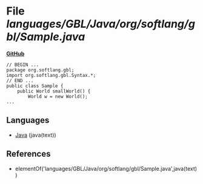 # File _languages/GBL/Java/org/softlang/gbl/Sample.java_
**[GitHub](https://github.com/softlang/yas/blob/master/languages/GBL/Java/org/softlang/gbl/Sample.java)**
```
// BEGIN ...
package org.softlang.gbl;
import org.softlang.gbl.Syntax.*;
// END ...
public class Sample {
    public World smallWorld() {
        World w = new World();
...
```

## Languages
* [Java](../languages/Java.md) (java(text))

## References
* elementOf('languages/GBL/Java/org/softlang/gbl/Sample.java',java(text))
